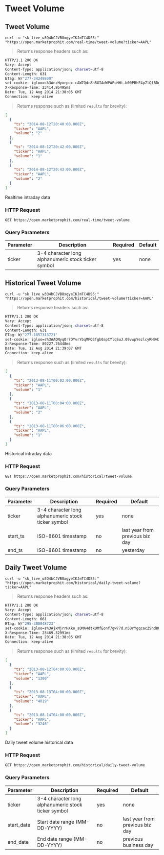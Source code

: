 
# Tweet Volume


## Tweet Volume

```shell
curl -u "sk_live_w3Q4bCJVB8xgyeIKJmTC4DS5:" "https://open.marketprophit.com/real-time/tweet-volume?ticker=AAPL"
```

> Returns response headers such as:

```bash
HTTP/1.1 200 OK
Vary: Accept
Content-Type: application/json; charset=utf-8
Content-Length: 631
ETag: W/"277-34249800"
set-cookie: igloo=s%3AnzHyxrpuc-cAW7Qdr8h5GIAdWPAFuHHt.b00PBhE4p7lQfBDopuUK6FG01sCA6Gx2QvLAbiLwq5c; Path=/; Expires=Wed, 13 Aug 2014 21:38:05 GMT; HttpOnly
X-Response-Time: 23414.95495ms
Date: Tue, 12 Aug 2014 21:38:05 GMT
Connection: keep-alive


```

> Returns response such as (limited `results` for brevity):

```json
[
  {
    "ts": "2014-08-12T20:40:00.000Z",
    "ticker": "AAPL",
    "volume": "2"
  },
  {
    "ts": "2014-08-12T20:42:00.000Z",
    "ticker": "AAPL",
    "volume": "1"
  },
  {
    "ts": "2014-08-12T20:43:00.000Z",
    "ticker": "AAPL",
    "volume": "2"
  }
]
```

Realtime intraday data

### HTTP Request

`GET https://open.marketprophit.com/real-time/tweet-volume`

### Query Parameters

Parameter | Description | Required | Default
--------- | ----------- | -------- | -------
ticker | 3-4 character long alphanumeric stock ticker symbol | yes | none



## Historical Tweet Volume

```shell
curl -u "sk_live_w3Q4bCJVB8xgyeIKJmTC4DS5:" "https://open.marketprophit.com/historical/tweet-volume?ticker=AAPL"
```

> Returns response headers such as:

```bash
HTTP/1.1 200 OK
Vary: Accept
Content-Type: application/json; charset=utf-8
Content-Length: 631
ETag: W/"277-1857318721"
set-cookie: igloo=s%3AAQNyqOr7DYvrYbqMFQ3fgb0apCYlqSuJ.09vwpYezlcyRH943BVpdMLR%2F3KKeg%2BCs3zTKMmouL3w; Path=/; Expires=Wed, 13 Aug 2014 21:39:07 GMT; HttpOnly
X-Response-Time: 89227.76448ms
Date: Tue, 12 Aug 2014 21:39:07 GMT
Connection: keep-alive


```

> Returns response such as (limited `results` for brevity):

```json
[
  {
    "ts": "2013-08-11T00:02:00.000Z",
    "ticker": "AAPL",
    "volume": "1"
  },
  {
    "ts": "2013-08-11T00:04:00.000Z",
    "ticker": "AAPL",
    "volume": "2"
  },
  {
    "ts": "2013-08-11T00:06:00.000Z",
    "ticker": "AAPL",
    "volume": "1"
  }
]
```

Historical intraday data

### HTTP Request

`GET https://open.marketprophit.com/historical/tweet-volume`

### Query Parameters

Parameter | Description | Required | Default
--------- | ----------- | -------- | -------
ticker | 3-4 character long alphanumeric stock ticker symbol | yes | none
start_ts | ISO-8601 timestamp | no | last year from previous biz day
end_ts | ISO-8601 timestamp | no | yesterday


## Daily Tweet Volume

```shell
curl -u "sk_live_w3Q4bCJVB8xgyeIKJmTC4DS5:" "https://open.marketprophit.com/historical/daily-tweet-volume?ticker=AAPL"
```

> Returns response headers such as:

```bash
HTTP/1.1 200 OK
Vary: Accept
Content-Type: application/json; charset=utf-8
Content-Length: 661
ETag: W/"295-308048723"
set-cookie: igloo=s%3AjxMjrrHXko_sOMA4dtkUMfEonf7gw77d.n5OrYgqcac2Shd8GHiLltGjFsiHT9iE2LU2nc5T6phQ; Path=/; Expires=Wed, 13 Aug 2014 21:38:05 GMT; HttpOnly
X-Response-Time: 23469.32991ms
Date: Tue, 12 Aug 2014 21:38:05 GMT
Connection: keep-alive


```

> Returns response such as (limited `results` for brevity):

```json
[
  {
    "ts": "2013-08-12T04:00:00.000Z",
    "ticker": "AAPL",
    "volume": "1300"
  },
  {
    "ts": "2013-08-13T04:00:00.000Z",
    "ticker": "AAPL",
    "volume": "4019"
  },
  {
    "ts": "2013-08-14T04:00:00.000Z",
    "ticker": "AAPL",
    "volume": "3246"
  }
]
```

Daily tweet volume historical data

### HTTP Request

`GET https://open.marketprophit.com/historical/daily-tweet-volume`

### Query Parameters

Parameter | Description | Required | Default
--------- | ----------- | -------- | -------
ticker | 3-4 character long alphanumeric stock ticker symbol | yes | none
start_date | Start date range (MM-DD-YYYY) | no | last year from previous biz day
end_date | End date range (MM-DD-YYYY) | no | previous business day
